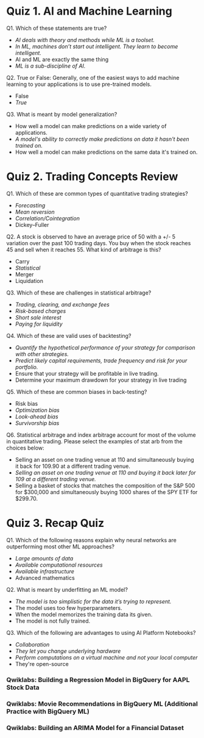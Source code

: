 # Quiz 1. AI and Machine Learning

Q1. Which of these statements are true?
- _AI deals with theory and methods while ML is a toolset._
- _In ML, machines don’t start out intelligent. They learn to become intelligent._
- AI and ML are exactly the same thing
- _ML is a sub-discipline of AI._

Q2. True or False: Generally, one of the easiest ways to add machine learning to your applications is to use pre-trained models.
- False
- _True_

Q3. What is meant by model generalization?
- How well a model can make predictions on a wide variety of applications.
- _A model's ability to correctly make predictions on data it hasn't been trained on._
- How well a model can make predictions on the same data it's trained on.

# Quiz 2. Trading Concepts Review

Q1. Which of these are common types of quantitative trading strategies?
- _Forecasting_
- _Mean reversion_
- _Correlation/Cointegration_
- Dickey–Fuller

Q2. A stock is observed to have an average price of 50 with a +/- 5 variation over the past 100 trading days. You buy when the stock reaches 45 and sell when it reaches 55. What kind of arbitrage is this?
- Carry
- _Statistical_
- Merger
- Liquidation

Q3. Which of these are challenges in statistical arbitrage?
- _Trading, clearing, and exchange fees_
- _Risk-based charges_
- _Short sale interest_
- _Paying for liquidity_

Q4. Which of these are valid uses of backtesting?
- _Quantify the hypothetical performance of your strategy for comparison with other strategies._
- _Predict likely capital requirements, trade frequency and risk for your portfolio._
- Ensure that your strategy will be profitable in live trading.
- Determine your maximum drawdown for your strategy in live trading

Q5. Which of these are common biases in back-testing?
- Risk bias
- _Optimization bias_
- _Look-ahead bias_
- _Survivorship bias_

Q6. Statistical arbitrage and index arbitrage account for most of the volume in quantitative trading. Please select the examples of stat arb from the choices below:
- Selling an asset on one trading venue at 110 and simultaneously buying it back for 109.90 at a different trading venue.
- _Selling an asset on one trading venue at 110 and buying it back later for 109 at a different trading venue._
- Selling a basket of stocks that matches the composition of the S&P 500 for $300,000 and simultaneously buying 1000 shares of the SPY ETF for $299.70.

# Quiz 3. Recap Quiz

Q1. Which of the following reasons explain why neural networks are outperforming most other ML approaches?
- _Large amounts of data_
- _Available computational resources_
- _Available infrastructure_
- Advanced mathematics

Q2. What is meant by underfitting an ML model? 
- _The model is too simplistic for the data it’s trying to represent._
- The model uses too few hyperparameters.
- When the model memorizes the training data its given.
- The model is not fully trained.

Q3. Which of the following are advantages to using AI Platform Notebooks?  
- _Collaboration_
- _They let you change underlying hardware_
- _Perform computations on a virtual machine and not your local computer_
- They're open-source

### Qwiklabs: Building a Regression Model in BigQuery for AAPL Stock Data
### Qwiklabs: Movie Recommendations in BigQuery ML (Additional Practice with BigQuery ML)
### Qwiklabs: Building an ARIMA Model for a Financial Dataset

